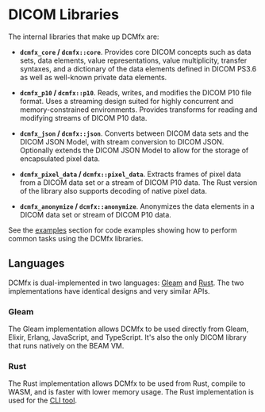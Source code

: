 # DICOM Libraries

The internal libraries that make up DCMfx are:

- **`dcmfx_core` / `dcmfx::core`**. Provides core DICOM concepts such as data
  sets, data elements, value representations, value multiplicity, transfer
  syntaxes, and a dictionary of the data elements defined in DICOM PS3.6 as well
  as well-known private data elements.

- **`dcmfx_p10` / `dcmfx::p10`**. Reads, writes, and modifies the DICOM P10 file
  format. Uses a streaming design suited for highly concurrent and
  memory-constrained environments. Provides transforms for reading and modifying
  streams of DICOM P10 data.

- **`dcmfx_json` / `dcmfx::json`**. Converts between DICOM data sets and the
  DICOM JSON Model, with stream conversion to DICOM JSON. Optionally extends the
  DICOM JSON Model to allow for the storage of encapsulated pixel data.

- **`dcmfx_pixel_data` / `dcmfx::pixel_data`**. Extracts frames of pixel data
  from a DICOM data set or a stream of DICOM P10 data. The Rust version of the
  library also supports decoding of native pixel data.

- **`dcmfx_anonymize` / `dcmfx::anonymize`**. Anonymizes the data elements in a
  DICOM data set or stream of DICOM P10 data.

See the [examples](./examples/) section for code examples showing how to perform
common tasks using the DCMfx libraries.

## Languages

DCMfx is dual-implemented in two languages: [Gleam](https://gleam.run) and
[Rust](https://rust-lang.org). The two implementations have identical designs
and very similar APIs.

### Gleam

The Gleam implementation allows DCMfx to be used directly from Gleam, Elixir,
Erlang, JavaScript, and TypeScript. It's also the only DICOM library that runs
natively on the BEAM VM.

### Rust

The Rust implementation allows DCMfx to be used from Rust, compile to WASM, and
is faster with lower memory usage. The Rust implementation is used for the
[CLI tool](../tools/cli).

